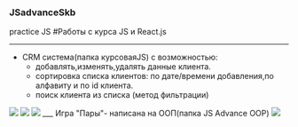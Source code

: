### JSadvanceSkb
practice JS
#Работы с курса JS и React.js
____
+ CRM система(папка курсоваяJS) с возможностью:
   + добавлять,изменять,удалять данные клиента.
   + сортировка списка клиентов: по дате/времени добавления,по алфавиту и по id клиента.
   + поиск клиента из списка (метод фильтрации)
<img src="https://i.yapx.ru/WHnW5.bmp">
<img src="https://i.yapx.ru/WHnzX.bmp">
<img src="https://i.yapx.ru/WHn1G.bmp">
___
Игра "Пары"- написана на ООП(папка JS Advance OOP)
<img src="https://i.yapx.ru/WHoJN.bmp">

